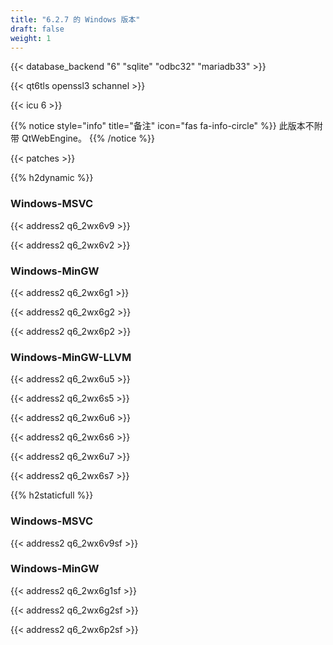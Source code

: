 ```yaml
---
title: "6.2.7 的 Windows 版本"
draft: false
weight: 1
---
```


{{< database_backend "6" "sqlite" "odbc32" "mariadb33" >}}

{{< qt6tls openssl3 schannel >}}

{{< icu 6 >}}

{{% notice style="info" title="备注"  icon="fas fa-info-circle" %}}
此版本不附带 QtWebEngine。
{{% /notice %}}

{{< patches >}}

{{% h2dynamic %}}

### Windows-MSVC

{{< address2 q6_2wx6v9 >}}

{{< address2 q6_2wx6v2 >}}

### Windows-MinGW

{{< address2 q6_2wx6g1 >}}

{{< address2 q6_2wx6g2 >}}

{{< address2 q6_2wx6p2 >}}

### Windows-MinGW-LLVM

{{< address2 q6_2wx6u5 >}}

{{< address2 q6_2wx6s5 >}}

{{< address2 q6_2wx6u6 >}}

{{< address2 q6_2wx6s6 >}}

{{< address2 q6_2wx6u7 >}}

{{< address2 q6_2wx6s7 >}}

{{% h2staticfull %}}

### Windows-MSVC

{{< address2 q6_2wx6v9sf >}}

### Windows-MinGW

{{< address2 q6_2wx6g1sf >}}

{{< address2 q6_2wx6g2sf >}}

{{< address2 q6_2wx6p2sf >}}
